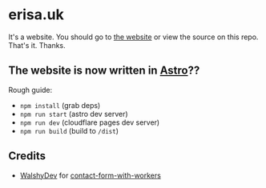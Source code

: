 # erisa.uk

It's a website. You should go to [the website](https://erisa.uk) or view the source on this repo.  
That's it. Thanks.

## The website is now written in [Astro](https://astro.build/)??

Rough guide:

- `npm install` (grab deps)
- `npm run start` (astro dev server)
- `npm run dev` (cloudflare pages dev server)
- `npm run build` (build to `/dist`)

## Credits

- [WalshyDev](https://github.com/WalshyDev) for [contact-form-with-workers](https://github.com/WalshyDev/contact-form-with-workers)
